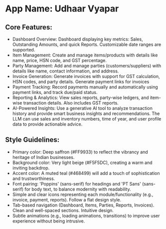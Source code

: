 # **App Name**: Udhaar Vyapar

## Core Features:

- Dashboard Overview: Dashboard displaying key metrics: Sales, Outstanding Amounts, and quick Reports. Customizable date ranges are supported.
- Item Management: Create and manage items/products with details like name, price, HSN code, and GST percentage.
- Party Management: Add and manage parties (customers/suppliers) with details like name, contact information, and address.
- Invoice Generation: Generate invoices with support for GST calculation, HSN codes, and party details. Generate payment links for invoices
- Payment Tracking: Record payments manually and automatically using payment links, and track due/paid status.
- Reporting & Analytics: View sales reports, party-wise ledgers, and item-wise transaction details. Also includes GST reports.
- AI-Powered Insights: Use a generative AI tool to analyze transaction history and provide smart business insights and recommendations. The LLM can use sales and inventory numbers, time of year, and user profile data to provide actionable advice.

## Style Guidelines:

- Primary color: Deep saffron (#FF9933) to reflect the vibrancy and heritage of Indian businesses.
- Background color: Very light beige (#F5F5DC), creating a warm and inviting backdrop. 
- Accent color: A muted teal (#468499) will add a touch of sophistication and trustworthiness.
- Font pairing: 'Poppins' (sans-serif) for headings and 'PT Sans' (sans-serif) for body text, to balance modernity with readability.
- Simple and clear icons representing each module/functionality (e.g., invoice, payment, reports). Follow a flat design style.
- Tab-based navigation (Dashboard, Items, Parties, Reports, Invoices). Clean and well-spaced sections. Intuitive design.
- Subtle animations (e.g., loading animations, transitions) to improve user experience without being intrusive.